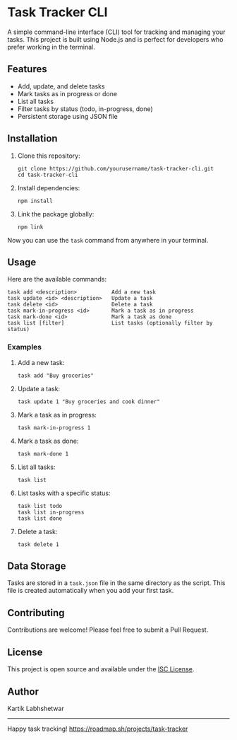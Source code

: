 # Task Tracker CLI

A simple command-line interface (CLI) tool for tracking and managing your tasks. This project is built using Node.js and is perfect for developers who prefer working in the terminal.

## Features

- Add, update, and delete tasks
- Mark tasks as in progress or done
- List all tasks
- Filter tasks by status (todo, in-progress, done)
- Persistent storage using JSON file

## Installation

1. Clone this repository:
   ```
   git clone https://github.com/yourusername/task-tracker-cli.git
   cd task-tracker-cli
   ```

2. Install dependencies:
   ```
   npm install
   ```

3. Link the package globally:
   ```
   npm link
   ```

Now you can use the `task` command from anywhere in your terminal.

## Usage

Here are the available commands:

```
task add <description>           Add a new task
task update <id> <description>   Update a task
task delete <id>                 Delete a task
task mark-in-progress <id>       Mark a task as in progress
task mark-done <id>              Mark a task as done
task list [filter]               List tasks (optionally filter by status)
```

### Examples

1. Add a new task:
   ```
   task add "Buy groceries"
   ```

2. Update a task:
   ```
   task update 1 "Buy groceries and cook dinner"
   ```

3. Mark a task as in progress:
   ```
   task mark-in-progress 1
   ```

4. Mark a task as done:
   ```
   task mark-done 1
   ```

5. List all tasks:
   ```
   task list
   ```

6. List tasks with a specific status:
   ```
   task list todo
   task list in-progress
   task list done
   ```

7. Delete a task:
   ```
   task delete 1
   ```

## Data Storage

Tasks are stored in a `task.json` file in the same directory as the script. This file is created automatically when you add your first task.

## Contributing

Contributions are welcome! Please feel free to submit a Pull Request.

## License

This project is open source and available under the [ISC License](LICENSE).

## Author

Kartik Labhshetwar

---

Happy task tracking!
https://roadmap.sh/projects/task-tracker
